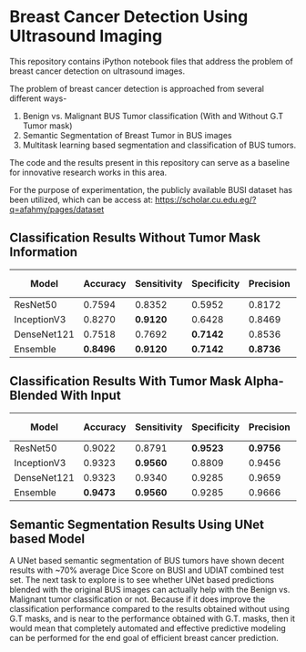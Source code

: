 # Breast Cancer Detection Using Ultrasound Imaging
This repository contains iPython notebook files that address the problem of breast cancer detection on ultrasound images. 

The problem of breast cancer detection is approached from several different ways- 

1. Benign vs. Malignant BUS Tumor classification (With and Without G.T Tumor mask)
2. Semantic Segmentation of Breast Tumor in BUS images
3. Multitask learning based segmentation and classification of BUS tumors. 

The code and the results present in this repository can serve as a baseline for innovative research works in this area.

For the purpose of experimentation, the publicly available BUSI dataset has been utilized, which can be access at: https://scholar.cu.edu.eg/?q=afahmy/pages/dataset

## Classification Results Without Tumor Mask Information

|Model      |Accuracy  |Sensitivity|Specificity|Precision |Recall    |F1 Score  |AUC       |
|-----------|----------|-----------|-----------|----------|----------|----------|----------|
|ResNet50   |0.7594    |0.8352     |0.5952     |0.8172    |0.8352    |0.826     |0.85      |
|InceptionV3|0.8270    |**0.9120** |0.6428     |0.8469    |**0.9120**|0.8783    |0.8492    |
|DenseNet121|0.7518    |0.7692     |**0.7142** |0.8536    |0.7692    |0.8092    |0.8330    |
|Ensemble   |**0.8496**|**0.9120** |**0.7142** |**0.8736**|**0.9120**|**0.8924**|**0.8785**|


## Classification Results With Tumor Mask Alpha-Blended With Input

|Model      |Accuracy  |Sensitivity|Specificity|Precision |Recall    |F1 Score  |AUC       |
|-----------|----------|-----------|-----------|----------|----------|----------|----------|
|ResNet50   |0.9022    |0.8791     |**0.9523** |**0.9756**|0.8791    |0.9248    |**0.9850**|
|InceptionV3|0.9323    |**0.9560** |0.8809     |0.9456    |**0.9560**|0.9508    |0.9612    |
|DenseNet121|0.9323    |0.9340     |0.9285     |0.9659    |0.9340    |0.9497    |0.9774    |
|Ensemble   |**0.9473**|**0.9560** |0.9285     |0.9666    |**0.9560**|**0.9613**|0.9837    |

## Semantic Segmentation Results Using UNet based Model

A UNet based semantic segmentation of BUS tumors have shown decent results with ~70% average Dice Score on BUSI and UDIAT combined test set. The next task to explore is to see whether UNet based predictions blended with the original BUS images can actually help with the Benign vs. Malignant tumor classification or not. Because if it does improve the classification performance compared to the results obtained without using G.T masks, and is near to the performance obtained with G.T. masks, then it would mean that completely automated and effective predictive modeling can be performed for the end goal of efficient breast cancer prediction.
